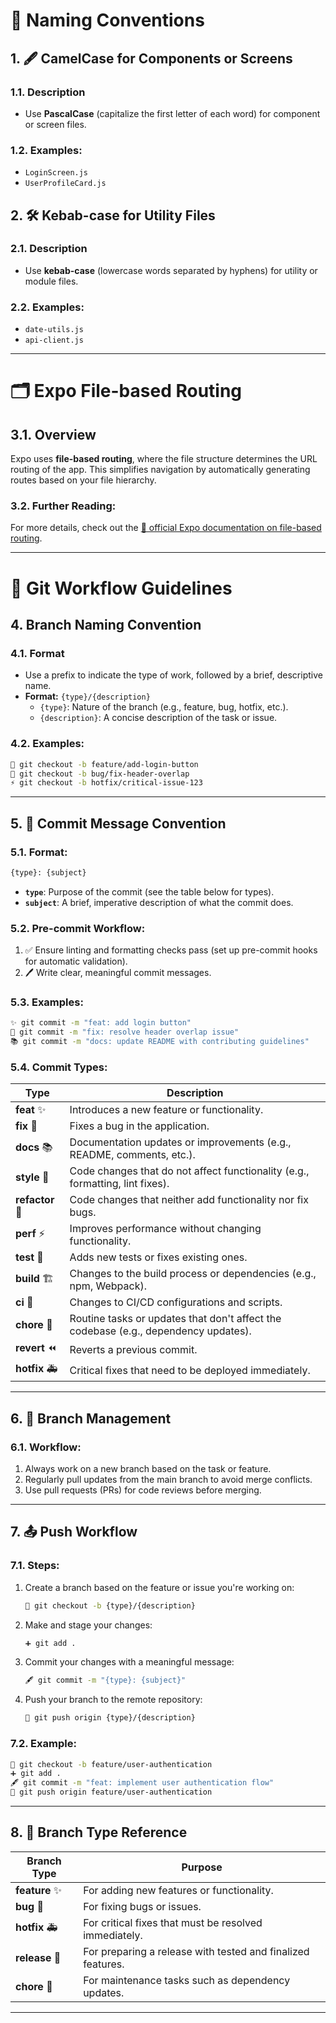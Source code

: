 # 🌟 **Naming Conventions**

## 1. 🖋️ **CamelCase** for Components or Screens

### 1.1. **Description**
- Use **PascalCase** (capitalize the first letter of each word) for component or screen files.

### 1.2. **Examples:**
  - `LoginScreen.js`
  - `UserProfileCard.js`

## 2. 🛠️ **Kebab-case** for Utility Files

### 2.1. **Description**
- Use **kebab-case** (lowercase words separated by hyphens) for utility or module files.

### 2.2. **Examples:**
  - `date-utils.js`
  - `api-client.js`

---

# 🗂️ **Expo File-based Routing**

## 3.1. **Overview**
Expo uses **file-based routing**, where the file structure determines the URL routing of the app. This simplifies navigation by automatically generating routes based on your file hierarchy.

### 3.2. **Further Reading:**
For more details, check out the [📖 official Expo documentation on file-based routing](https://docs.expo.dev/develop/file-based-routing/).

---

# 🚀 **Git Workflow Guidelines**

## 4. **Branch Naming Convention**

### 4.1. **Format**
- Use a prefix to indicate the type of work, followed by a brief, descriptive name.
- **Format:** `{type}/{description}`
  - `{type}`: Nature of the branch (e.g., feature, bug, hotfix, etc.).
  - `{description}`: A concise description of the task or issue.

### 4.2. **Examples:**

```bash
📂 git checkout -b feature/add-login-button
🐛 git checkout -b bug/fix-header-overlap
⚡ git checkout -b hotfix/critical-issue-123
```

---

## 5. 📝 **Commit Message Convention**

### 5.1. **Format:**

```bash
{type}: {subject}
```

- **`type`**: Purpose of the commit (see the table below for types).
- **`subject`**: A brief, imperative description of what the commit does.

### 5.2. **Pre-commit Workflow:**

1. ✅ Ensure linting and formatting checks pass (set up pre-commit hooks for automatic validation).
2. 🖊️ Write clear, meaningful commit messages.

### 5.3. **Examples:**

```bash
✨ git commit -m "feat: add login button"
🐛 git commit -m "fix: resolve header overlap issue"
📚 git commit -m "docs: update README with contributing guidelines"
```

### 5.4. **Commit Types:**

| **Type**     | **Description**                                                                     |
| ------------ | ----------------------------------------------------------------------------------- |
| **feat** ✨    | Introduces a new feature or functionality.                                          |
| **fix** 🐛     | Fixes a bug in the application.                                                     |
| **docs** 📚   | Documentation updates or improvements (e.g., README, comments, etc.).               |
| **style** 🎨  | Code changes that do not affect functionality (e.g., formatting, lint fixes).       |
| **refactor** 🔄| Code changes that neither add functionality nor fix bugs.                           |
| **perf** ⚡    | Improves performance without changing functionality.                                |
| **test** 🧪   | Adds new tests or fixes existing ones.                                              |
| **build** 🏗️  | Changes to the build process or dependencies (e.g., npm, Webpack).                  |
| **ci** 🔧     | Changes to CI/CD configurations and scripts.                                        |
| **chore** 🧹  | Routine tasks or updates that don't affect the codebase (e.g., dependency updates). |
| **revert** ⏪  | Reverts a previous commit.                                                          |
| **hotfix** 🚑 | Critical fixes that need to be deployed immediately.                                |

---

## 6. 🌿 **Branch Management**

### 6.1. **Workflow:**

1. Always work on a new branch based on the task or feature.
2. Regularly pull updates from the main branch to avoid merge conflicts.
3. Use pull requests (PRs) for code reviews before merging.

---

## 7. 📤 **Push Workflow**

### 7.1. **Steps:**

1. Create a branch based on the feature or issue you're working on:
   ```bash
   🌱 git checkout -b {type}/{description}
   ```
2. Make and stage your changes:
   ```bash
   ➕ git add .
   ```
3. Commit your changes with a meaningful message:
   ```bash
   🖋️ git commit -m "{type}: {subject}"
   ```
4. Push your branch to the remote repository:
   ```bash
   🚀 git push origin {type}/{description}
   ```

### 7.2. **Example:**

```bash
🌱 git checkout -b feature/user-authentication
➕ git add .
🖋️ git commit -m "feat: implement user authentication flow"
🚀 git push origin feature/user-authentication
```

---

## 8. 📌 **Branch Type Reference**

| **Branch Type** | **Purpose**                                                 |
| --------------- | ----------------------------------------------------------- |
| **feature** ✨   | For adding new features or functionality.                   |
| **bug** 🐛       | For fixing bugs or issues.                                  |
| **hotfix** 🚑    | For critical fixes that must be resolved immediately.       |
| **release** 🚀   | For preparing a release with tested and finalized features. |
| **chore** 🧹     | For maintenance tasks such as dependency updates.           |

---


